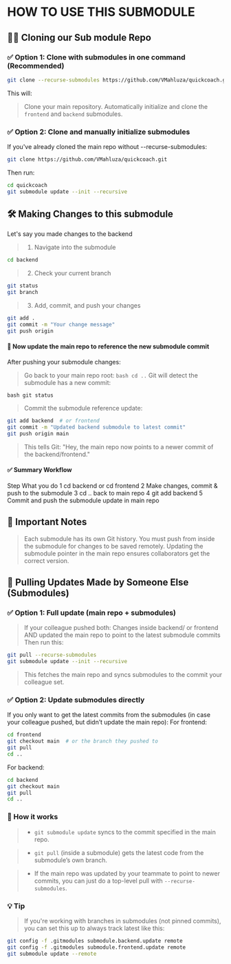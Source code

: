 # HOW TO USE THIS SUBMODULE 

## 📄📄 Cloning our Sub module Repo
### ✅ Option 1: Clone with submodules in one command (Recommended)
```bash 
git clone --recurse-submodules https://github.com/VMahluza/quickcoach.git
```
This will:
> Clone your main repository.
> Automatically initialize and clone the `frontend` and `backend` submodules.

### ✅ Option 2: Clone and manually initialize submodules
If you've already cloned the main repo without --recurse-submodules:
```bash 
git clone https://github.com/VMahluza/quickcoach.git
```
Then run: 
```bash 
cd quickcoach
git submodule update --init --recursive
```
## 🛠️ Making Changes to this submodule
Let's say you made changes to the backend
> 1. Navigate into the submodule
```bash
cd backend
```
> 2. Check your current branch
```bash
git status
git branch
```
> 3. Add, commit, and push your changes
```bash
git add .
git commit -m "Your change message"
git push origin
```

#### 📍 Now update the main repo to reference the new submodule commit
After pushing your submodule changes:

> Go back to your main repo root:
```bash cd ..```
> Git will detect the submodule has a new commit:

```bash git status```
> Commit the submodule reference update:
```bash
git add backend  # or frontend
git commit -m "Updated backend submodule to latest commit"
git push origin main
```
> This tells Git: "Hey, the main repo now points to a newer commit of the backend/frontend."

#### ✅ Summary Workflow
Step	What you do
1	cd backend or cd frontend
2	Make changes, commit & push to the submodule
3	cd .. back to main repo
4	git add backend
5	Commit and push the submodule update in main repo

## 📌 Important Notes
> Each submodule has its own Git history.
You must push from inside the submodule for changes to be saved remotely.
Updating the submodule pointer in the main repo ensures collaborators get the correct version.

## 🔄 Pulling Updates Made by Someone Else (Submodules)
### ✅ Option 1: Full update (main repo + submodules)
> If your colleague pushed both:
Changes inside backend/ or frontend
AND updated the main repo to point to the latest submodule commits
Then run this:
```bash
git pull --recurse-submodules
git submodule update --init --recursive
```
> This fetches the main repo and syncs submodules to the commit your colleague set.

### ✅ Option 2: Update submodules directly
If you only want to get the latest commits from the submodules (in case your colleague pushed, but didn’t update the main repo):
For frontend:
```bash
cd frontend
git checkout main  # or the branch they pushed to
git pull
cd ..
```
For backend:
```bash
cd backend
git checkout main
git pull
cd ..
```
### 🧠 How it works
> * ```git submodule update``` syncs to the commit specified in the main repo.

> * ```git pull``` (inside a submodule) gets the latest code from the submodule’s own branch.

> * If the main repo was updated by your teammate to point to newer commits, you can just do a top-level pull with ```--recurse-submodules```.

### 💡 Tip
> If you're working with branches in submodules (not pinned commits), you can set this up to always track latest like this:

```bash
git config -f .gitmodules submodule.backend.update remote
git config -f .gitmodules submodule.frontend.update remote
git submodule update --remote
```
